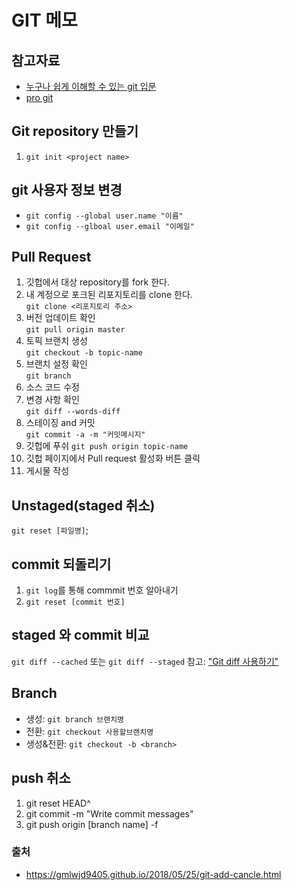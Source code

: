 # GIT 메모
## 참고자료
- [누구나 쉽게 이해할 수 있는 git 입문](https://backlog.com/git-tutorial/kr/)
- [pro git](https://git-scm.com/book/ko/v1)

## Git repository 만들기
1. `git init <project name>`

## git 사용자 정보 변경
- `git config --global user.name "이름"`
- `git config --glboal user.email "이메일"`

## Pull Request
1. 깃헙에서 대상 repository를 fork 한다.
2. 내 계정으로 포크된 리포지토리를 clone 한다.  
`git clone <리포지토리 주소>`
3. 버전 업데이트 확인   
`git pull origin master`
4. 토픽 브랜치 생성  
`git checkout -b topic-name`
5. 브랜치 설정 확인    
`git branch`
6. 소스 코드 수정
7. 변경 사항 확인   
`git diff --words-diff`
8. 스테이징 and 커밋  
`git commit -a -m "커밋메시지"`
9. 깃헙에 푸쉬
`git push origin topic-name`
10. 깃헙 페이지에서 Pull request 활성화 버튼 클릭
11. 게시물 작성

## Unstaged(staged 취소)
`git reset [파일명]`;

## commit 되돌리기
1. `git log`를 통해 commmit 번호 알아내기
2. `git reset [commit 번호]`

## staged 와 commit 비교
`git diff --cached` 또는 `git diff --staged`
참고: ["Git diff 사용하기"](http://hochulshin.com/git-diff/)

## Branch
- 생성: `git branch 브랜치명`
- 전환: `git checkout 사용할브랜치명`
- 생성&전환: `git checkout -b <branch>`

## push 취소
1. git reset HEAD^
2. git commit -m "Write commit messages"
3. git push origin [branch name] -f

### 출처
- https://gmlwjd9405.github.io/2018/05/25/git-add-cancle.html